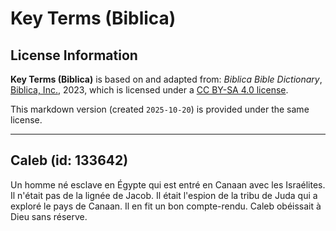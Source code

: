 # Key Terms (Biblica)

## License Information

**Key Terms (Biblica)** is based on and adapted from: _Biblica Bible Dictionary_, [Biblica, Inc.](https://www.biblica.com/), 2023, which is licensed under a [CC BY-SA 4.0 license](https://creativecommons.org/licenses/by-sa/4.0/legalcode.en).

This markdown version (created `2025-10-20`) is provided under the same license.



--------------------------------

## Caleb (id: 133642)

Un homme né esclave en Égypte qui est entré en Canaan avec les Israélites. Il n'était pas de la lignée de Jacob. Il était l'espion de la tribu de Juda qui a exploré le pays de Canaan. Il en fit un bon compte\-rendu. Caleb obéissait à Dieu sans réserve.


